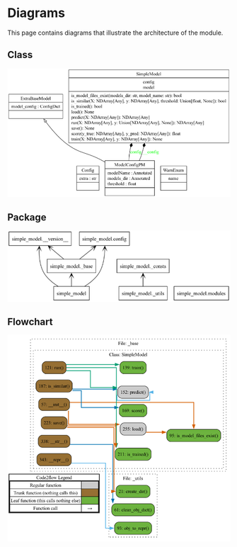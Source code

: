 # Diagrams

This page contains diagrams that illustrate the architecture of the module.

## Class

[![Simple Model - Class Diagram](../../diagrams/classes/classes_simple_model.png "Simple Model - Class Diagram")](https://github.com/bybatkhuu/model.python-template/blob/main/docs/diagrams/classes/classes_simple_model.png)

## Package

[![Simple Model - Package Diagram](../../diagrams/packages/packages_simple_model.png "Simple Model - Package Diagram")](https://github.com/bybatkhuu/model.python-template/blob/main/docs/diagrams/packages/packages_simple_model.png)

## Flowchart

[![Simple Model - Flowchart](../../diagrams/flowcharts/flowchart_simple_model.png "Simple Model - Flowchart")](https://github.com/bybatkhuu/model.python-template/blob/main/docs/diagrams/flowcharts/flowchart_simple_model.png)
